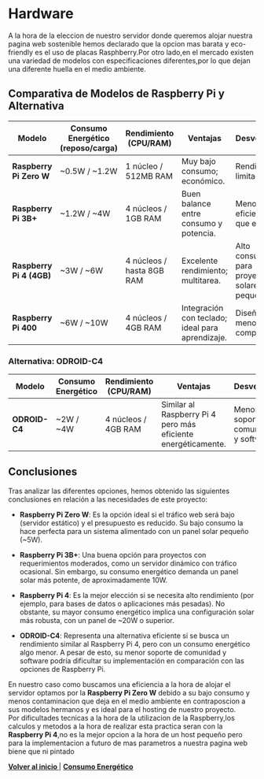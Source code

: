 # Hardware

A la hora de la eleccion de nuestro servidor donde queremos alojar nuestra pagina web sostenible hemos declarado que la opcion mas barata y eco-friendly es el uso de placas Rasphberry.Por otro lado,en el mercado existen una variedad de modelos con especificaciones diferentes,por lo que dejan una diferente huella en el medio ambiente.


## Comparativa de Modelos de Raspberry Pi y Alternativa

| Modelo                  | Consumo Energético (reposo/carga) | Rendimiento (CPU/RAM)       | Ventajas                       | Desventajas                    |
|-------------------------|------------------------------------|-----------------------------|--------------------------------|--------------------------------|
| **Raspberry Pi Zero W** | ~0.5W / ~1.2W                     | 1 núcleo / 512MB RAM        | Muy bajo consumo; económico.   | Rendimiento limitado.          |
| **Raspberry Pi 3B+**    | ~1.2W / ~4W                       | 4 núcleos / 1GB RAM         | Buen balance entre consumo y potencia. | Menor eficiencia que el Pi 4.  |
| **Raspberry Pi 4 (4GB)**| ~3W / ~6W                         | 4 núcleos / hasta 8GB RAM   | Excelente rendimiento; multitarea. | Alto consumo para proyectos solares pequeños. |
| **Raspberry Pi 400**    | ~6W / ~10W                        | 4 núcleos / 4GB RAM         | Integración con teclado; ideal para aprendizaje. | Diseño menos compacto.         |

### Alternativa: ODROID-C4

| Modelo                  | Consumo Energético                | Rendimiento (CPU/RAM)       | Ventajas                       | Desventajas                    |
|-------------------------|------------------------------------|-----------------------------|--------------------------------|--------------------------------|
| **ODROID-C4**           | ~2W / ~4W                         | 4 núcleos / 4GB RAM         | Similar al Raspberry Pi 4 pero más eficiente energéticamente. | Menor soporte de comunidad y software. |

## Conclusiones

Tras analizar las diferentes opciones, hemos obtenido las siguientes conclusiones en relación a las necesidades de este proyecto:

- **Raspberry Pi Zero W**: Es la opción ideal si el tráfico web será bajo (servidor estático) y el presupuesto es reducido. Su bajo consumo la hace perfecta para un sistema alimentado con un panel solar pequeño (~5W).
  
- **Raspberry Pi 3B+**: Una buena opción para proyectos con requerimientos moderados, como un servidor dinámico con tráfico ocasional. Sin embargo, su consumo energético demanda un panel solar más potente, de aproximadamente 10W.

- **Raspberry Pi 4**: Es la mejor elección si se necesita alto rendimiento (por ejemplo, para bases de datos o aplicaciones más pesadas). No obstante, su mayor consumo energético implica una configuración solar más robusta, con un panel de ~20W o superior.

- **ODROID-C4**: Representa una alternativa eficiente si se busca un rendimiento similar al Raspberry Pi 4, pero con un consumo energético algo menor. A pesar de esto, su menor soporte de comunidad y software podría dificultar su implementación en comparación con las opciones de Raspberry Pi.


En nuestro caso como buscamos una eficiencia a la hora de alojar el servidor optamos por la **Raspberry Pi Zero W** debido a su bajo consumo y menos contaminacion que deja en el medio ambiente en contraposcion a sus modelos hermanos y es ideal para el hosting de nuestro proyecto.  
Por dificultades tecnicas a la hora de la utilizacion de la Raspberry,los calculos y metodos a la hora de realizar esta practica seran con la **Raspberry Pi 4**,no es la mejor opcion a la hora de un host pequeño pero para la implementacion a futuro de mas parametros a nuestra pagina web biene que ni pintado 


**[Volver al inicio ](README.md)** | **[Consumo Energético ](consumo.md)**
